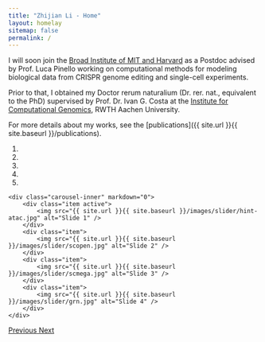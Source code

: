```yaml
---
title: "Zhijian Li - Home"
layout: homelay
sitemap: false
permalink: /
---
```


I will soon join the [Broad Institute of MIT and Harvard](https://www.broadinstitute.org/) as a Postdoc advised by Prof. Luca Pinello working on computational methods for modeling biological data from CRISPR genome editing and single-cell experiments. 

Prior to that, I obtained my Doctor rerum naturalium (Dr. rer. nat., equivalent to the PhD) supervised by Prof. Dr. Ivan G. Costa at the [Institute for Computational Genomics](http://www.costalab.org/), RWTH Aachen University.

For more details about my works, see the [publications]({{ site.url }}{{ site.baseurl }}/publications).

<div markdown="0" id="carousel" class="carousel slide" data-ride="carousel" 
data-interval="4000" data-pause="hover" >
    <ol class="carousel-indicators">
        <li data-target="#carousel" data-slide-to="0" class="active"></li>
        <li data-target="#carousel" data-slide-to="1"></li>
        <li data-target="#carousel" data-slide-to="2"></li>
        <li data-target="#carousel" data-slide-to="3"></li>
        <li data-target="#carousel" data-slide-to="4"></li>
    </ol>

    <div class="carousel-inner" markdown="0">
        <div class="item active">
            <img src="{{ site.url }}{{ site.baseurl }}/images/slider/hint-atac.jpg" alt="Slide 1" />
        </div>
        <div class="item">
            <img src="{{ site.url }}{{ site.baseurl }}/images/slider/scopen.jpg" alt="Slide 2" />
        </div>
        <div class="item">
            <img src="{{ site.url }}{{ site.baseurl }}/images/slider/scmega.jpg" alt="Slide 3" />
        </div>
        <div class="item">
            <img src="{{ site.url }}{{ site.baseurl }}/images/slider/grn.jpg" alt="Slide 4" />
        </div>     
    </div>
  <a class="left carousel-control" href="#carousel" role="button" data-slide="prev">
    <span class="glyphicon glyphicon-chevron-left" aria-hidden="true"></span>
    <span class="sr-only">Previous</span>
  </a>
  <a class="right carousel-control" href="#carousel" role="button" data-slide="next">
    <span class="glyphicon glyphicon-chevron-right" aria-hidden="true"></span>
    <span class="sr-only">Next</span>
  </a>
</div>

<!--
<figure class="fourth">
  <img src="{{ site.url }}{{ site.baseurl }}/images/logopic/Logo_Leiden.jpg" style="width: 210px">
  <img src="{{ site.url }}{{ site.baseurl }}/images/logopic/Logo_Nanofront.jpg" style="width: 110px">
  <img src="{{ site.url }}{{ site.baseurl }}/images/logopic/Logo_NWO.jpg" style="width: 120px">
  <img src="{{ site.url }}{{ site.baseurl }}/images/logopic/Logo_ERC.jpg" style="width: 110px">
</figure>
-->
